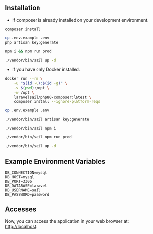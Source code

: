 ## Installation

* If composer is already installed on your development environment.

```Bash
composer install

cp .env.example .env
php artisan key:generate

npm i && npm run prod

./vendor/bin/sail up -d
```

* If you have only Docker installed.

```Bash
docker run --rm \
    -u "$(id -u):$(id -g)" \
    -v $(pwd):/opt \
    -w /opt \
    laravelsail/php80-composer:latest \
    composer install --ignore-platform-reqs

cp .env.example .env

./vendor/bin/sail artisan key:generate

./vendor/bin/sail npm i

./vendor/bin/sail npm run prod

./vendor/bin/sail up -d
```

## Example Environment Variables
```
DB_CONNECTION=mysql
DB_HOST=mysql
DB_PORT=3306
DB_DATABASE=laravel
DB_USERNAME=sail
DB_PASSWORD=password
```


## Accesses

Now, you can access the application in your web browser at: [http://localhost](http://localhost).

